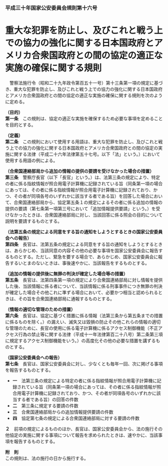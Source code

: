 ### 平成三十年国家公安委員会規則第十六号  
# 重大な犯罪を防止し、及びこれと戦う上での協力の強化に関する日本国政府とアメリカ合衆国政府との間の協定の適正な実施の確保に関する規則  
　警察法施行令（昭和二十九年政令第百五十一号）第十三条第一項の規定に基づき、重大な犯罪を防止し、及びこれと戦う上での協力の強化に関する日本国政府とアメリカ合衆国政府との間の協定の適正な実施の確保に関する規則を次のように定める。  
  
**（目的）**  
**第一条**　この規則は、協定の適正な実施を確保するため必要な事項を定めることを目的とする。  
  
**（定義）**  
**第二条**　この規則において使用する用語は、重大な犯罪を防止し、及びこれと戦う上での協力の強化に関する日本国政府とアメリカ合衆国政府との間の協定の実施に関する法律（平成二十六年法律第五十七号。以下「法」という。）において使用する用語の例による。  
  
**（合衆国連絡部局から追加の情報の提供の要請を受けなかった場合の措置）**  
**第三条**　警察庁長官（以下「長官」という。）は、法第三条の規定により、特定の者に係る指紋情報が照合用電子計算機に記録されている旨（同条第一項の場合にあっては、その者に係る指紋情報が照合用電子計算機に記録されており、かつ、その者が同項各号のいずれかに該当する者である旨）を回答した場合において、合衆国連絡部局から、協定第五条１の規定によるその者に係る追加の情報の提供の要請（第七条第一項第三号において「追加情報提供要請」という。）を受けなかったときは、合衆国連絡部局に対し、当該回答に係る照会の目的について説明を要請するものとする。  
  
**（法第五条の規定による同意をする旨の通知をしようとするときの国家公安委員会への報告）**  
**第四条**　長官は、法第五条の規定による同意をする旨の通知をしようとするときは、あらかじめ、当該同意の内容その他の必要な事項を国家公安委員会に報告するものとする。ただし、緊急を要する場合で、あらかじめ、国家公安委員会に報告するいとまのないときは、事後速やかに、当該報告をするものとする。  
  
**（追加の情報の提供後に無罪の判決が確定した場合等の措置）**  
**第五条**　長官は、法第四条第一項の規定により合衆国連絡部局に対し情報を提供した後、当該情報に係る者について、当該情報に係る刑事事件につき無罪の判決が確定した場合その他これに準ずる場合において、必要かつ相当と認められるときは、その旨を合衆国連絡部局に通報するものとする。  
  
**（情報の適切な管理のための措置）**  
**第六条**　長官は、協定に基づく措置に係る情報（法第三条から第五条までの措置に係るものを除く。）の漏えい、滅失又は毀損の防止その他これらの情報の適切な管理のために、長官の使用に係る電子計算機に係るアクセス制御機能（不正アクセス行為の禁止等に関する法律（平成十一年法律第百二十八号）第二条第三項に規定するアクセス制御機能をいう。）の高度化その他の必要な措置を講ずるものとする。  
  
**（国家公安委員会への報告）**  
**第七条**　長官は、国家公安委員会に対し、少なくとも毎年一回、次に掲げる事項を報告するものとする。  
* **一**　法第三条の規定による特定の者に係る指紋情報が照合用電子計算機に記録されている旨（同条第一項の場合にあっては、その者に係る指紋情報が照合用電子計算機に記録されており、かつ、その者が同項各号のいずれかに該当する者である旨）の回答の件数  
* **二**　第三条に規定する要請の件数  
* **三**　合衆国連絡部局からの追加情報提供要請の件数  
* **四**　協定第七条の規定による合衆国連絡部局に対する要請の件数  
  
**２**　前項の規定によるもののほか、長官は、国家公安委員会から、法の施行その他協定の実施に関する事項について報告を求められたときは、速やかに、当該事項を報告するものとする。  
  
**附　則**  
この規則は、法の施行の日から施行する。  
  
